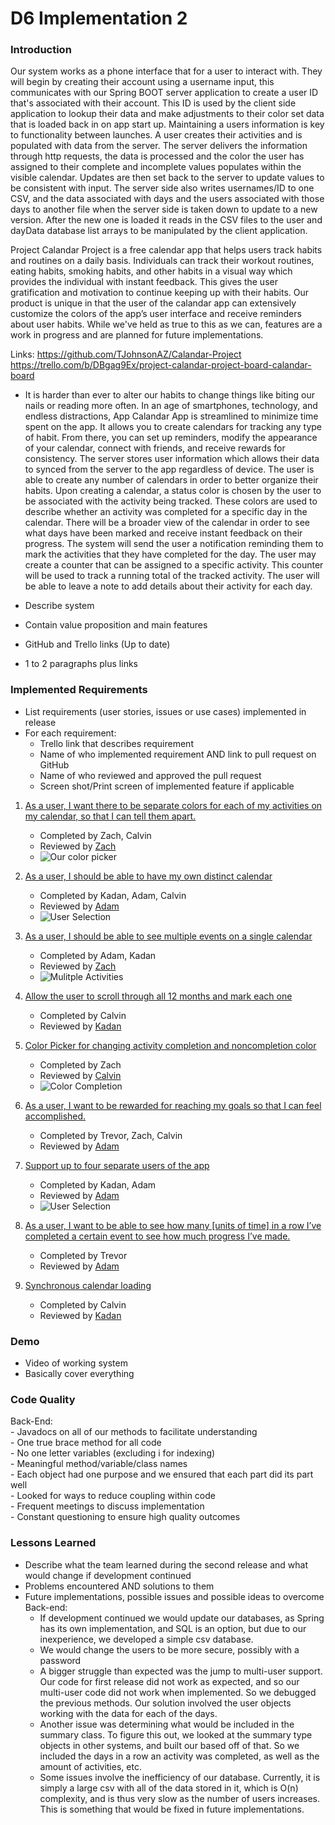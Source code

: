 # D6 Implementation 2

### Introduction
Our system works as a phone interface that for a user to interact with. They will begin by creating their account using a username input, this communicates with our Spring BOOT server application to create a user ID that's associated with their account. This ID is used by the client side application to lookup their data and make adjustments to their color set data that is loaded back in on app start up. Maintaining a users information is key to functionality between launches. A user creates their activities and is populated with data from the server. The server delivers the information through http requests, the data is processed and the color the user has assigned to their complete and incomplete values populates within the visible calendar. Updates are then set back to the server to update values to be consistent with input. The server side also writes usernames/ID to one CSV, and the data associated with days and the users associated with those days to another file when the server side is taken down to update to a new version. After the new one is loaded it reads in the CSV files to the user and dayData database list arrays to be manipulated by the client application.

Project Calandar Project is a free calendar app that helps users track habits and routines on a daily basis. Individuals can track their workout routines, eating habits, smoking habits, and other habits in a visual way which provides the individual with instant feedback. This gives the user gratification and motivation to continue keeping up with their habits. Our product is unique in that the user of the calandar app can extensively customize the colors of the app’s user interface and receive reminders about user habits. While we've held as true to this as we can, features are a work in progress and are planned for future implementations.

Links:
https://github.com/TJohnsonAZ/Calandar-Project
https://trello.com/b/DBgag9Ex/project-calandar-project-board-calandar-board

- It is harder than ever to alter our habits to change things like biting our nails or reading more often. In an age of smartphones, technology, and endless distractions, App Calandar App is streamlined to minimize time spent on the app. It allows you to create calendars for tracking any type of habit. From there, you can set up reminders, modify the appearance of your calendar, connect with friends, and receive rewards for consistency. The server stores user information which allows their data to synced from the server to the app regardless of device. The user is able to create any number of calendars in order to better organize their habits. Upon creating a calendar, a status color is chosen by the user to be associated with the activity being tracked. These colors are used to describe whether an activity was completed for a specific day in the calendar. There will be a broader view of the calendar in order to see what days have been marked and receive instant feedback on their progress. The system will send the user a notification reminding them to mark the activities that they have completed for the day. The user may create a counter that can be assigned to a specific activity. This counter will be used to track a running total of the tracked activity. The user will be able to leave a note to add details about their activity for each day.

- Describe system
- Contain value proposition and main features
- GitHub and Trello links (Up to date)
- 1 to 2 paragraphs plus links

### Implemented Requirements
- List requirements (user stories, issues or use cases) implemented in release
- For each requirement:
    - Trello link that describes requirement
    - Name of who implemented requirement AND link to pull request on GitHub
    - Name of who reviewed and approved the pull request
    - Screen shot/Print screen of implemented feature if applicable
    
1. [As a user, I want there to be separate colors for each of my activities on my calendar, so that I can tell them apart.](https://trello.com/c/5E1GUVXi/28-as-a-user-i-want-there-to-be-separate-colors-for-each-of-my-activities-on-my-calendar-so-that-i-can-tell-them-apart)  
   - Completed by Zach, Calvin
   - Reviewed by [Zach](https://github.com/TJohnsonAZ/Calandar-Project/pull/68)
   - ![Our color picker](Images/D6Images/ColorPickerSC.jpg)
   
2. [As a user, I should be able to have my own distinct calendar](https://trello.com/c/PZ7KmiQn/26-as-a-user-i-should-be-able-to-have-my-own-distinct-calendar)  
   - Completed by Kadan, Adam, Calvin
   - Reviewed by [Adam](https://github.com/TJohnsonAZ/Calandar-Project/pull/61)
   - ![User Selection](Images/D6Images/CalendarPicker.jpg)  
   
3. [As a user, I should be able to see multiple events on a single calendar](https://trello.com/c/mCURhoNP/27-as-a-user-i-should-be-able-to-see-multiple-events-on-a-single-calendar)  
   - Completed by Adam, Kadan
   - Reviewed by [Zach](https://github.com/TJohnsonAZ/Calandar-Project/pull/68)
   - ![Mulitple Activities](Images/D6Images/CalendarSC.jpg)
   
4. [Allow the user to scroll through all 12 months and mark each one](https://trello.com/c/dvUtvZT9/24-allow-the-user-to-scroll-through-all-12-months-and-mark-each-one)  
   - Completed by Calvin
   - Reviewed by [Kadan](https://github.com/TJohnsonAZ/Calandar-Project/pull/63)
   
5. [Color Picker for changing activity completion and noncompletion color](https://trello.com/c/buAgHGej/22-color-picker-for-changing-activity-completion-and-noncompletion-color)  
   - Completed by Zach
   - Reviewed by [Calvin](https://github.com/TJohnsonAZ/Calandar-Project/pull/72)
   - ![Color Completion](Images/D6Images/ColorPicker.jpg)  
   
6. [As a user, I want to be rewarded for reaching my goals so that I can feel accomplished.](https://trello.com/c/emRC2Z8U/13-as-a-user-i-want-to-be-rewarded-for-reaching-my-goals-so-that-i-can-feel-accomplished)
   - Completed by Trevor, Zach, Calvin
   - Reviewed by [Adam](https://github.com/TJohnsonAZ/Calandar-Project/pull/59)
   
7. [Support up to four separate users of the app](https://trello.com/c/c3STghTT/25-support-up-to-four-separate-users-of-the-app)
   - Completed by Kadan, Adam
   - Reviewed by [Adam](https://github.com/TJohnsonAZ/Calandar-Project/pull/61)
   - ![User Selection](Images/D6Images/CalendarPicker.jpg)  
   
8. [As a user, I want to be able to see how many [units of time] in a row I’ve completed a certain event to see how much progress I’ve made.](https://trello.com/c/7SGG2QMY/8-as-a-user-i-want-to-be-able-to-see-how-many-units-of-time-in-a-row-ive-completed-a-certain-event-to-see-how-much-progress-ive-ma)
   - Completed by Trevor
   - Reviewed by [Adam](https://github.com/TJohnsonAZ/Calandar-Project/pull/76)
   
9. [Synchronous calendar loading](https://trello.com/c/CGVvrneL/23-synchronous-calendar-loading)
   - Completed by Calvin
   - Reviewed by [Kadan](https://github.com/TJohnsonAZ/Calandar-Project/pull/58)

### Demo
- Video of working system
- Basically cover everything

### Code Quality
Back-End:  
	- Javadocs on all of our methods to facilitate understanding  
	- One true brace method for all code  
	- No one letter variables (excluding i for indexing)  
	- Meaningful method/variable/class names  
	- Each object had one purpose and we ensured that each part did its part well  
	- Looked for ways to reduce coupling within code  
	- Frequent meetings to discuss implementation  
	- Constant questioning to ensure high quality outcomes  

### Lessons Learned
- Describe what the team learned during the second release and what would change if development continued
- Problems encountered AND solutions to them
- Future implementations, possible issues and possible ideas to overcome
Back-end:  
	- If development continued we would update our databases, as Spring has its own implementation, and SQL is an option, but due to our inexperience, we developed a simple csv database.
	- We would change the users to be more secure, possibly with a password
	- A bigger struggle than expected was the jump to multi-user support. Our code for first release did not work as expected, and so our multi-user code did not work when implemented. So we debugged the previous methods. Our solution involved the user objects working with the data for each of the days.
	- Another issue was determining what would be included in the summary class. To figure this out, we looked at the summary type objects in other systems, and built our based off of that. So we included the days in a row an activity was completed, as well as the amount of activities, etc.
	- Some issues involve the inefficiency of our database. Currently, it is simply a large csv with all of the data stored in it, which is O(n) complexity, and is thus very slow as the number of users increases. This is something that would be fixed in future implementations. 